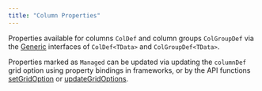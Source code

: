 ```yaml
---
title: "Column Properties"
---
```


Properties available for columns `ColDef` and column groups `ColGroupDef` via the [Generic](/typescript-generics) interfaces of `ColDef<TData>` and `ColGroupDef<TData>`.

Properties marked as `Managed` can be updated via updating the `columnDef` grid option using property bindings in frameworks, or by the API functions [setGridOption](/grid-api/#reference-gridOptions-setGridOption) or [updateGridOptions](/grid-api/#reference-gridOptions-updateGridOptions).

<api-documentation source='properties.json'></api-documentation>
